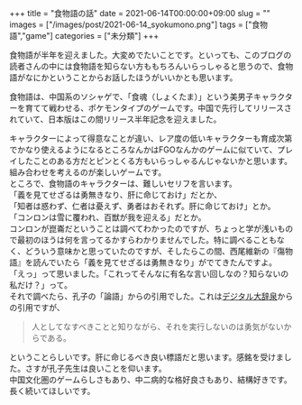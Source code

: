 +++
title = "食物語の話"
date = 2021-06-14T00:00:00+09:00
slug = ""
images = ["/images/post/2021-06-14_syokumono.png"]
tags = ["食物語","game"]
categories = ["未分類"]
+++

食物語が半年を迎えました。大変めでたいことです。といっても、このブログの読者さんの中には食物語を知らない方ももちろんいらっしゃると思うので、食物語がなにかということからお話したほうがいいかとも思います。  
<!--more--> 
食物語は、中国系のソシャゲで、「食魂（しょくたま）」という美男子キャラクターを育てて戦わせる、ポケモンタイプのゲームです。中国で先行してリリースされていて、日本版はこの間リリース半年記念を迎えました。  

キャラクターによって得意なことが違い、レア度の低いキャラクターも育成次第でかなり使えるようになるところなんかはFGOなんかのゲームに似ていて、プレイしたことのある方だとピンとくる方もいらっしゃるんじゃないかと思います。組み合わせを考えるのが楽しいゲームです。  
ところで、食物語のキャラクターは、難しいセリフを言います。  
「義を見てせざるは勇無きなり、肝に命じておけ」だとか、  
「知者は惑わず、仁者は憂えず、勇者はおそれず。肝に命じておけ」とか。  
「コンロンは雪に覆われ、百獣が我を迎える」だとか。  
コンロンが崑崙だということは調べてわかったのですが、ちょっと学が浅いもので最初のほうは何を言ってるかすらわかりませんでした。特に調べることもなく、どういう意味かと思っていたのですが、そしたらこの間、西尾維新の『傷物語』を読んでいたら「義を見てせざるは勇無きなり」がでてきたんですよ。  
「えっ」って思いました。「これってそんなに有名な言い回しなの？知らないの私だけ？」って。  
それで調べたら、孔子の「論語」からの引用でした。これは[デジタル大辞泉](https://daijisen.jp/digital/)からの引用ですが、

> 人としてなすべきことと知りながら、それを実行しないのは勇気がないからである。

ということらしいです。肝に命じるべき良い標語だと思います。感銘を受けました。さすが孔子先生は良いことを仰います。  
中国文化圏のゲームらしさもあり、中二病的な格好良さもあり、結構好きです。長く続いてほしいです。